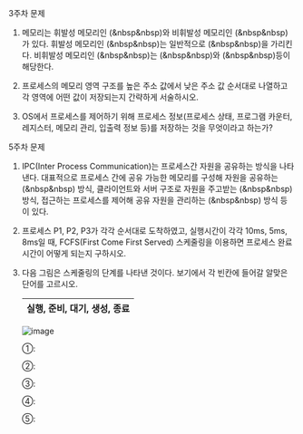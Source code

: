 
3주차 문제

1. 메모리는 휘발성 메모리인 (&nbsp&nbsp)와 비휘발성 메모리인 (&nbsp&nbsp)가 있다. 휘발성 메모리인 (&nbsp&nbsp)는 일반적으로 (&nbsp&nbsp)을 가리킨다. 비휘발성 메모리인 (&nbsp&nbsp)는 (&nbsp&nbsp)와 (&nbsp&nbsp)등이 해당한다.
   
2. 프로세스의 메모리 영역 구조를 높은 주소 값에서 낮은 주소 값 순서대로 나열하고 각 영역에 어떤 값이 저장되는지 간략하게 서술하시오.
    

    
    
3. OS에서 프로세스를 제어하기 위해 프로세스 정보(프로세스 상태, 프로그램 카운터, 레지스터, 메모리 관리, 입출력 정보 등)를 저장하는 것을 무엇이라고 하는가?
    
  
    

5주차 문제

1. IPC(Inter Process Communication)는 프로세스간 자원을 공유하는 방식을 나타낸다. 대표적으로 프로세스 간에 공유 가능한 메모리를 구성해 자원을 공유하는 (&nbsp&nbsp) 방식, 클라이언트와 서버 구조로 자원을 주고받는 (&nbsp&nbsp) 방식, 접근하는 프로세스를 제어해 공유 자원을 관리하는 (&nbsp&nbsp) 방식 등이 있다.

3. 프로세스 P1, P2, P3가 각각 순서대로 도착하였고, 실행시간이 각각 10ms, 5ms, 8ms일 때, FCFS(First Come First Served) 스케줄링을 이용하면 프로세스 완료 시간이 어떻게 되는지 구하시오.
    
    
4. 다음 그림은 스케줄링의 단계를 나타낸 것이다. 보기에서 각 빈칸에 들어갈 알맞은 단어를 고르시오.
    
    
    | 실행, 준비, 대기, 생성, 종료 |
    | --- |
    
   ![image](https://github.com/reasonyi/CS_Study/assets/66377159/5e00b969-ded6-45ab-8ac2-d67072e2d0b9)

    
    ①:
    
    ②:
    
    ③:
    
    ④:
    
    ⑤:

